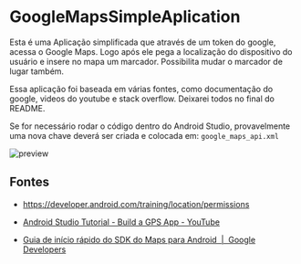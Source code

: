 # GoogleMapsSimpleAplication

Esta é uma Aplicação simplificada que através de um token do google, acessa o Google Maps. Logo após ele pega a localização do dispositivo do usuário e insere no mapa um marcador. Possibilita mudar o marcador de lugar também.

Essa aplicação foi baseada em várias fontes, como documentação do google, videos do youtube e stack overflow. Deixarei todos no final do README.

Se for necessário rodar o código dentro do Android Studio, provavelmente uma nova chave deverá ser criada e colocada em: `google_maps_api.xml`

![preview](./.github/preview.gif)



## Fontes

- https://developer.android.com/training/location/permissions

- [Android Studio Tutorial - Build a GPS App - YouTube](https://www.youtube.com/watch?v=_xUcYfbtfsI&t=237s)

- [Guia de início rápido do SDK do Maps para Android &nbsp;|&nbsp; Google Developers](https://developers.google.com/maps/documentation/android-sdk/start)
